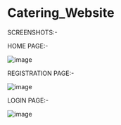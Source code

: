 # Catering_Website

SCREENSHOTS:-

HOME PAGE:-

![image](https://user-images.githubusercontent.com/75855536/184008247-3b30156b-c467-4d17-bf23-78e4aad88ff2.png)

REGISTRATION PAGE:-

![image](https://user-images.githubusercontent.com/75855536/184008686-9a7f5135-6fd2-44ac-81c3-c4dbb53ca406.png)

LOGIN PAGE:-

![image](https://user-images.githubusercontent.com/75855536/184008772-24642fd1-afb6-4fbd-974f-883172a000ed.png)
